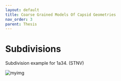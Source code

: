 ```yaml
---
layout: default
title: Coarse Grained Models Of Capsid Geometries
nav_order: 3
parent: Thesis
---
```


# Subdivisions

Subdivision example for 1a34. (STNV)

![myimg](1a34_20_domains_optimal.png)
